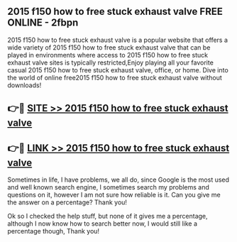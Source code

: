 ## 2015 f150 how to free stuck exhaust valve FREE ONLINE - 2fbpn

2015 f150 how to free stuck exhaust valve is a popular website that offers a wide variety of 2015 f150 how to free stuck exhaust valve that can be played in environments where access to 2015 f150 how to free stuck exhaust valve sites is typically restricted,Enjoy playing all your favorite casual 2015 f150 how to free stuck exhaust valve, office, or home. Dive into the world of online free2015 f150 how to free stuck exhaust valve without downloads!

## 👉🔴 [SITE >> 2015 f150 how to free stuck exhaust valve](http://news.freeplayer.one?title=2015_f150_how_to_free_stuck_exhaust_valve&ref=FRRE)

## 👉🔴 [LINK >> 2015 f150 how to free stuck exhaust valve](http://news.freeplayer.one?title=2015_f150_how_to_free_stuck_exhaust_valve&ref=FREE)

Sometimes in life, I have problems, we all do, since Google is the most used and well known search engine, I sometimes search my problems and questions on it, however I am not sure how reliable is it. Can you give me the answer on a percentage? Thank you!

Ok so I checked the help stuff, but none of it gives me a percentage, although I now know how to search better now, I would still like a percentage though, Thank you!